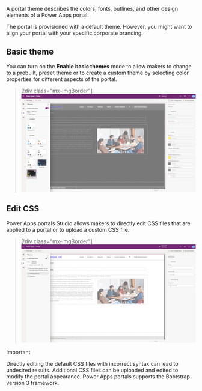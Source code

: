 A portal theme describes the colors, fonts, outlines, and other design elements of a Power Apps portal.

The portal is provisioned with a default theme. However, you might want to align your portal with your specific corporate branding.

## Basic theme

You can turn on the **Enable basic themes** mode to allow makers to change to a prebuilt, preset theme or to create a custom theme by selecting color properties for different aspects of the portal.

> [!div class="mx-imgBorder"]
> [![Screenshot of how to enable basic theme for your portal.](../media/5-enable-basic-theme-ss.png)](../media/5-enable-basic-theme-ss.png#lightbox)

## Edit CSS

Power Apps portals Studio allows makers to directly edit CSS files that are applied to a portal or to upload a custom CSS file.   

> [!div class="mx-imgBorder"]
> [![Screenshot of using the edit CSS to upload customer CSS file.](../media/5-edit-css-ss.png)](../media/5-edit-css-ss.png#lightbox)

> [!IMPORTANT]
> Directly editing the default CSS files with incorrect syntax can lead to undesired results. Additional CSS files can be uploaded and edited to modify the portal appearance. Power Apps portals supports the Bootstrap version 3 framework.
